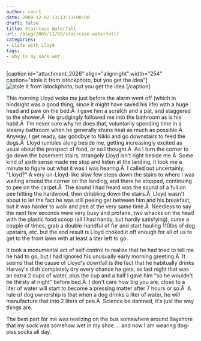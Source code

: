 ```yaml
---
author: court
date: 2009-12-02 13:13:11+00:00
draft: false
title: Staircase Waterfall
url: /blog/2009/12/02/staircase-waterfall/
categories:
- Llife with Lloyd
tags:
- why is my sock wet
---
```


[caption id="attachment_2026" align="alignright" width="254" caption="stole it from istockphoto, but you get the idea"]![stole it from istockphoto, but you get the idea](http://www.vallentyne.com/blog/wp-content/uploads/2009/12/ist2_3891861-stairs-waterfall.jpg)
[/caption]

This morning Lloyd woke me just before the alarm went off (which in hindsight was a good thing, since it might have saved his life) with a huge head and paw on the bed.Â  I gave him a scratch and a pat, and staggered to the shower.Â  He grudgingly followed me into the bathroom as is his habit.Â  I'm never sure why he does that, voluntarily spending time in a steamy bathroom when he generally shuns heat as much as possible.Â  Anyway, I get ready, say goodbye to Nikki and go downstairs to feed the dogs.Â  Lloyd rumbles along beside me, getting increasingly excited as usual about the prospect of food, or so I thought.Â  As I turn the corner to go down the basement stairs, strangely Lloyd isn't right beside me.Â  Some kind of sixth sense made me stop and listen at the landing, it took me a minute to figure out what it was I was hearing.Â  I called out uncertainly, "Lloyd?" A very un-Lloyd-like slow few steps down the stairs to where I was waiting around the corner on the landing, and there he stopped, continuing to pee on the carpet.Â  The sound I had heard was the sound of a full on pee hitting the hardwood, then dribbling down the stairs.Â  Lloyd wasn't about to let the fact he was still peeing get between him and his breakfast, but it was harder to walk and pee at the very same time.Â  Needless to say the next few seconds were very busy and profane, two whacks on the head with the plastic food scoop (all I had handy, but hardly satisfying), curse a couple of times, grab a double-handful of fur and start hauling 110lbs of dog upstairs, etc. but the end result is Lloyd choked it off enough for all of us to get to the front lawn with at least a liter left to go.

It took a monumental act of self control to realize that he had tried to tell me he had to go, but I had ignored his unusually early morning greeting.Â  It seems that the cause of Lloyd's downfall is the fact that he habitually drinks Harvey's dish completely dry every chance he gets, so last night that was an extra 2 cups of water, plus the cup and a half I gave him "so he wouldn't be thirsty at night" before bed.Â  I don't care how big you are, close to a liter of water will start to become a pressing matter after 7 hours or so.Â  A rule of dog ownership is that when a dog drinks a liter of water, he will manufacture that into 2 liters of pee.Â  Science be damned, it's just the way things are.

The best part for me was realizing on the bus somewhere around Bayshore that my sock was somehow wet in my shoe.... and now I am wearing dog-piss socks all day.
